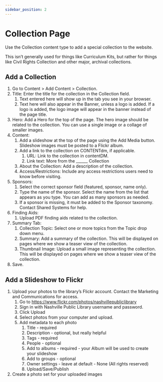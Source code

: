 ```yaml
---
sidebar_position: 2
---
```


# Collection Page

Use the Collection content type to add a special collection to the website.

This isn’t generally used for things like Curriculum Kits, but rather for things like Civil Rights Collection and other major, archival collections.

## Add a Collection

1. Go to Content > Add Content > Collection.
1. Title: Enter the title for the collection in the Collection field.
      1. Text entered here will show up in the tab you see in your browser.
      1. Text here will also appear in the Banner, unless a logo is added. If a logo is added, the logo image will appear in the banner instead of the page title.
1. Hero: Add a Hero for the top of the page. The hero image should be related to the collection. You can use a single image or a collage of smaller images.
1. Content:
      1. Add a slideshow at the top of the page using the Add Media button. Slideshow images must be posted to a Flickr album.
      1. Add a link to the collection on CONTENTdm, if applicable.
         1. URL: Link to the collection in contentDM.
         1. Link text: More from the ______ Collection
      1. About the Collection: Add a description of the collection.
      1. Access/Restrictions: Include any access restrictions users need to know before visiting.
1. Sponsors:
      1. Select the correct sponsor field (featured, sponsor, name only).
      1. Type the name of the sponsor. Select the name from the list that appears as you type. You can add as many sponsors as needed.
      1. If a sponsor is missing, it must be added to the Sponsor taxonomy. Contact Shared Systems for help.
1. Finding Aids:
      1. Upload PDF finding aids related to the collection.
1. Summary Tab:
      1. Collection Topic: Select one or more topics from the Topic drop down menu.
      1. Summary: Add a summary of the collection. This will be displayed on pages where we show a teaser view of the collection.
      1. Thumbnail Image: Upload a small image representing the collection. This will be displayed on pages where we show a teaser view of the collection.
1. Save.

## Add a Slideshow to Flickr

1. Upload your photos to the library’s Flickr account. Contact the Marketing and Communications for access.
      1. Go to https://www.flickr.com/photos/nashvillepubliclibrary
      1. Sign in with Nashville Public Library username and password.
      1. Click Upload
      1. Select photos from your computer and upload.
      1. Add metadata to each photo
         1. Title - required
         1. Description - optional, but really helpful
         1. Tags - required
         1. People - optional
         1. Add to albums - required - your Album will be used to create your slideshow
         1. Add to groups - optional
         1. Owner settings - leave at default - None (All rights reserved)
         1. Upload/Save/Publish
1. Create a photo set for your uploaded images
